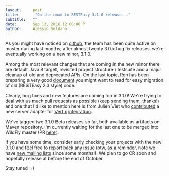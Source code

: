 ```yaml
---
layout:     post
title:       "On the road to RESTEasy 3.1.0 release..."
subtitle:   ""
date:       Sep 13, 2016 12:06:00 P
author:     Alessio Soldano
---
```


As you might have noticed on [github](https://github.com/resteasy/resteasy), the team has been quite active on master during last months; after almost twenty 3.0.x bug fix releases, we&#39;re eventually working on a new minor, 3.1.0.

Among the most relevant changes that are coming in the new minor there are default Java 8 target, revisited project structure / testsuite and a major cleanup of old and deprecated APIs. On the last topic, Ron has been preparing a very good [document](https://docs.jboss.org/resteasy/docs/resteasy-upgrade-guide-en-US.pdf) you might want to read for easy migration of old (RESTEasy 2.3 style) code.

Clearly, bug fixes and new features are coming too in 3.1.0! We&#39;re trying to deal with as much pull requests as possible (keep sending them, thanks!) and one that I&#39;d like to mention here is from Julien Viet who [contributed](https://github.com/resteasy/resteasy/pull/868) a new server adapter for [Vert.x](https://vertx.io/) [integration](https://issues.redhat.com/browse/RESTEASY-1453).

We&#39;ve tagged two 3.1.0 Beta releases so far, both available as artifacts on Maven repository. I&#39;m currently waiting for the last one to be merged into WildFly master (PR [here](https://github.com/wildfly/wildfly/pull/9181)).

If you have some time, consider early checking your projects with the new 3.1.0 and feel free to report back any issue (btw, as a reminder, note we have [new mailing lists](https://resteasy.jboss.org/mailinglists) since some months!). We plan to go CR soon and hopefully release at before the end of October.

Stay tuned :-)




                    




                    

                    


                
